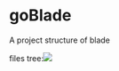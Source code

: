 # goBlade
A project structure of blade

files tree:![](https://pic.superbed.cn/item/5c5113205f3e509ed98bc836)

